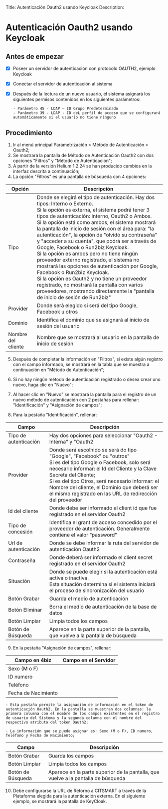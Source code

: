 Title: Autenticación Oauth2 usando Keycloak
Description:

# Autenticación Oauth2 usando Keycloak


## Antes de empezar

- [x] Poseer un servidor de autenticación con protocolo OAUTH2, ejemplo Keycloak  
- [x] Conectar el servidor de autenticación al sistema 
- [x] Después de la lectura de un nuevo usuario, el sistema asignará los siguientes permisos contenidos en los siguientes parámetros:

      - Parámetro 45 - LDAP – ID Grupo Predeterminado 
      - Parámetro 39 - LDAP - ID deL perfil de acceso que se configurará automáticamente si el usuario no tiene ninguno
      

## Procedimiento

1. Ir al menú principal Parametrización > Método de Autenticación > Oauth2; 
2. Se mostrará la pantalla de Método de Autenticación Oauth2 con dos opciones "Filtros" y "Método de Autenticación";
3. A partir de la versión Helium 1.2.24 se han producido cambios en la interfaz descrita a continuación; 
4. La opción "Filtros" es una pantalla de búsqueda con 4 opciones:

|Opción|Descripción|
|------|-----------|
|Tipo| Donde se elegirá el tipo de autenticación. Hay dos tipos: Interno o Externo. <br /> Si la opción es externa, el sistema podrá tener 3 tipos de autenticación: Interno, Oauth2 o Ambos. <br /> Si la opción está como ambos, el sistema mostrará la pantalla de inicio de sesión con el área para: "la autenticación", la opción de "olvidó su contraseña" y "acceder a su cuenta", que podrá ser a través de Google, Facebook o Run2biz Keycloak. <br /> Si la opción es ambos pero no tiene ningún proveedor externo registrado, el sistema no mostrará las opciones de autenticación por Google, Facebook o Run2biz Keycloak. <br /> Si la opción es Oauth2 y no tiene un proveedor registrado, no mostrará la pantalla con varios proveedores, mostrando directamente la "pantalla de inicio de sesión de Run2biz"|
|Provider| Donde será elegido si será del tipo Google, Facebook u otros|
|Dominio| Identifica el dominio que se asignará al inicio de sesión del usuario|
|Nombre del cliente| Nombre que se mostrará al usuario en la pantalla de inicio de sesión|

5. Después de completar la información en "Filtros", si existe algún registro con el campo informado, se mostrará en la tabla que se muestra a continuación en "Método de Autenticación";

6. Si no hay ningún método de autenticación registrado o desea crear uno nuevo, haga clic en "Nuevo";
7. Al hacer clic en "Nuevo" se mostrará la pantalla para el registro de un nuevo método de autenticación con 2 pestañas para rellenar: "Identificación" y "Asignación de campos"; 
8. Para la pestaña "Identificación", rellenar:

|Campo|Descripción|
|-----|-----------|
|Tipo de autenticación| Hay dos opciones para seleccionar "Oauth2 - Interna" y "Oauth2|
|Provider| Donde será escolhido se será do tipo "Google", "Facebook" ou "outros" <br /> Si es del tipo Google o Facebook, solo será necesario informar: el Id del Cliente y la Clave Secreta del Cliente; <br /> Si es del tipo Otros, será necesario informar: el Nombre del cliente, el Dominio que deberá ser el mismo registrado en las URL de redirección del proveedor| 
|Id del cliente| Donde debe ser informado el client id que fue registrado en el servidor Oauth2| 
|Tipo de concesión| Identifica el grant de acceso concedido por el proveedor de autenticación. Generalmente contiene el valor “password”| 
|Url de autenticación| Donde se debe informar la ruta del servidor de autenticación Oauth2 |  
|Contraseña| Donde deberá ser informado el client secret registrado en el servidor Oauth2 | 
|Situación| Donde se puede elegir si la autenticación está activa o inactiva. <br /> Esta situación determina si el sistema iniciará el proceso de sincronización del usuario|
|Botón Grabar| Guarda el medio de autenticación|
|Botón Eliminar| Borra el medio de autenticación de la base de datos|
|Botón Limpiar| Limpia todos los campos|
|Botón de Búsqueda| Aparece en la parte superior de la pantalla, que vuelve a la pantalla de búsqueda|

9. En la pestaña "Asignación de campos", rellenar:

|Campo en 4biz|Campo en el Servidor|
|-------------|-----------------|
|Sexo (M o F)|                 |
|ID numero|                           |
|Teléfono|                      |
|Fecha de Nacimiento|            | 

    - Esta pestaña permite la asignación de información en el token de autenticación Oauth2. En la pantalla se muestran dos columnas: la primera columna con el nombre de los campos existentes en el registro de usuario del Sistema y la segunda columna con el nombre del respectivo atributo del token Oauth2;
    
    - La información que se puede asignar es: Sexo (M o F), ID numero, Teléfono y Fecha de Nacimiento; 

|Campo|Descripción|
|-----|-----------|
|Botón Grabar| Guarda los campos|
|Botón Limpiar| Limpia todos los campos|
|Botón de Búsqueda| Aparece en la parte superior de la pantalla, que vuelve a la pantalla de búsqueda|

10. Debe configurarse la URL de Retorno a CITSMART a través de la Plataforma elegida para la autenticación externa. En el siguiente ejemplo, se mostrará la pantalla de KeyCloak.


